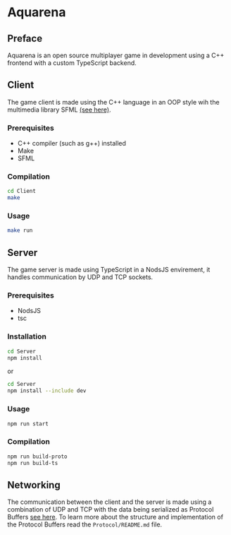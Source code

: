 # Aquarena

## Preface
Aquarena is an open source multiplayer game in development using a C++ frontend with a custom TypeScript backend.

## Client
The game client is made using the C++ language in an OOP style wih the multimedia library SFML [(see here)](https://sfml-dev.org).

### Prerequisites
- C++ compiler (such as g++) installed
- Make
- SFML

### Compilation
```bash
cd Client
make
```
### Usage
```bash
make run
```
## Server
The game server is made using TypeScript in a NodsJS envirement, it handles communication by UDP and TCP sockets.

### Prerequisites
- NodsJS
- tsc

### Installation
```bash
cd Server
npm install
```
or
```bash
cd Server
npm install --include dev
```

### Usage
```bash
npm run start
```

### Compilation
```bash
npm run build-proto
npm run build-ts
```

## Networking
The communication between the client and the server is made using a combination of UDP and TCP with the data being serialized as Protocol Buffers [see here](https://protobuf.dev/). To learn more about the structure and implementation of the Protocol Buffers read the `Protocol/README.md` file.
